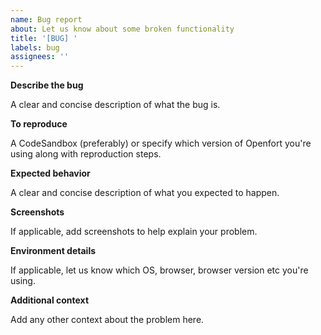 ```yaml
---
name: Bug report
about: Let us know about some broken functionality
title: '[BUG] '
labels: bug
assignees: ''
---
```


**Describe the bug**

A clear and concise description of what the bug is.

**To reproduce**

A CodeSandbox (preferably) or specify which version of Openfort you're using along with reproduction steps.

**Expected behavior**

A clear and concise description of what you expected to happen.

**Screenshots**

If applicable, add screenshots to help explain your problem.

**Environment details**

If applicable, let us know which OS, browser, browser version etc you're using.

**Additional context**

Add any other context about the problem here.
